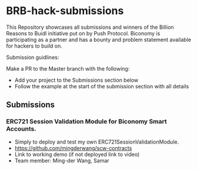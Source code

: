 # BRB-hack-submissions

This Repository showcases all submissions and winners of the Billion Reasons to Buidl initiative put on by Push Protocol. Biconomy is participating as a partner and has a bounty and problem statement available for hackers to build on. 

Submission guidlines: 

Make a PR to the Master branch with the following:

- Add your project to the Submissions section below
- Follow the example at the start of the submission section with all details



## Submissions

### ERC721 Session Validation Module for Biconomy Smart Accounts.
- Simply to deploy and test my own ERC721SessionValidationModule.
- https://github.com/mingderwang/scw-contracts
- Link to working demo (if not deployed link to video)
- Team member: Ming-der Wang, Samar

  
